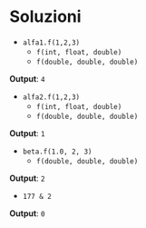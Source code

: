 # Soluzioni

- `alfa1.f(1,2,3)`
  * `f(int, float, double)`
  * `f(double, double, double)`
  
**Output**: `4`

- `alfa2.f(1,2,3)`
  * `f(int, float, double)`
  * `f(double, double, double)`

**Output**: `1`

- `beta.f(1.0, 2, 3)`
  * `f(double, double, double)`

**Output**: `2`

- `177 & 2`

**Output**: `0`